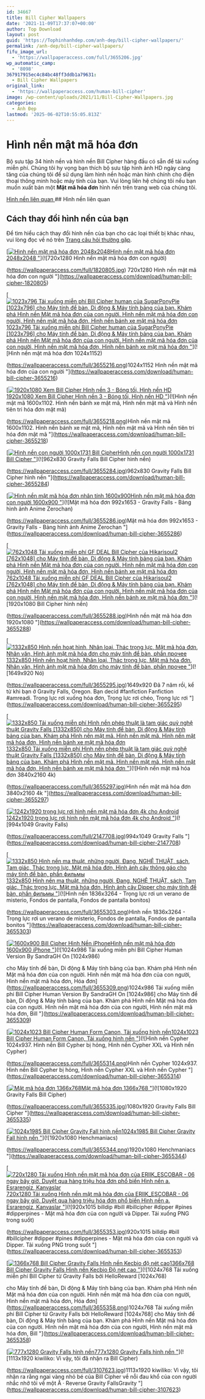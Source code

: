 ```yaml
---
id: 34667
title: Bill Cipher Wallpapers
date: '2021-11-09T17:37:07+00:00'
author: Top Download
layout: post
guid: 'https://Tophinhanhdep.com/anh-dep/bill-cipher-wallpapers/'
permalink: /anh-dep/bill-cipher-wallpapers/
fifu_image_url:
  - 'https://wallpaperaccess.com/full/3655206.jpg'
wp_automatic_camp:
  - '8098'
367917915ec4c84bc48ff3ddb1a79631:
  - Bill Cipher Wallpapers
original_link:
  - 'https://wallpaperaccess.com/human-bill-cipher'
image: /wp-content/uploads/2021/11/Bill-Cipher-Wallpapers.jpg
categories:
  - Ảnh Đẹp
lastmod: '2025-06-02T10:55:05.813Z'
---
```

# Hình nền mật mã hóa đơn

Bộ sưu tập 34 hình nền và hình nền Bill Cipher hàng đầu có sẵn để tải xuống miễn phí. Chúng tôi hy vọng bạn thích bộ sưu tập hình ảnh HD ngày càng tăng của chúng tôi để sử dụng làm hình nền hoặc màn hình chính cho điện thoại thông minh hoặc máy tính của bạn. Vui lòng liên hệ chúng tôi nếu bạn muốn xuất bản một **Mật mã hóa đơn** hình nền trên trang web của chúng tôi.

[Hình nền liên quan ](#related) ## Hình nền liên quan

## Cách thay đổi hình nền của bạn

Để tìm hiểu cách thay đổi hình nền của bạn cho các loại thiết bị khác nhau, vui lòng đọc về nó trên [Trang câu hỏi thường gặp](https://tophinhanhdep.com/faq/).

  
[[![Hình nền mật mã hóa đơn 2048x2048](https://wallpaperaccess.com/full/3655206.jpg)Hình nền mật mã hóa đơn 2048x2048 "](https://wallpaperaccess.com/download/human-bill-cipher-3655206)](![720x1280 Hình nền mật mã hóa đơn con người)

(https://wallpaperaccess.com/full/1820805.jpg) 720x1280 Hình nền mật mã hóa đơn con người "](https://wallpaperaccess.com/download/human-bill-cipher-1820805)

[[![1023x796 Tải xuống miễn phí Bill Cipher human của SugarPonyPie [1023x796] cho Máy tính để bàn, Di động & Máy tính bảng của bạn.  Khám phá Hình nền Mật mã hóa đơn của con người.  Hình nền mật mã hóa đơn con người, Hình nền mật mã hóa đơn, Hình nền bánh xe mật mã hóa đơn](https://wallpaperaccess.com/full/3655208.jpg)1023x796 Tải xuống miễn phí Bill Cipher human của SugarPonyPie \[1023x796\] cho Máy tính để bàn, Di động &amp; Máy tính bảng của bạn. Khám phá Hình nền Mật mã hóa đơn của con người. Hình nền mật mã hóa đơn của con người, Hình nền mật mã hóa đơn, Hình nền bánh xe mật mã hóa đơn "](https://wallpaperaccess.com/download/human-bill-cipher-3655208)](![Hình nền mật mã hóa đơn 1024x1152)

(https://wallpaperaccess.com/full/3655216.png)1024x1152 Hình nền mật mã hóa đơn của con người "](https://wallpaperaccess.com/download/human-bill-cipher-3655216)

[[![1920x1080 Xem Bill Cipher Hình nền 3 - Bóng tối, Hình nền HD](https://wallpaperaccess.com/full/1820639.jpg)1920x1080 Xem Bill Cipher Hình nền 3 - Bóng tối, Hình nền HD "](https://wallpaperaccess.com/download/human-bill-cipher-1820639)](![Hình nền mật mã 1600x1102.  Hình nền bánh xe mật mã, Hình nền mật mã và Hình nền tiên tri hóa đơn mật mã)

(https://wallpaperaccess.com/full/3655218.png)Hình nền mật mã 1600x1102. Hình nền bánh xe mật mã, Hình nền mật mã và Hình nền tiên tri hóa đơn mật mã "](https://wallpaperaccess.com/download/human-bill-cipher-3655218)

[[![Hình nền con người 1000x1731 Bill Cipher](https://wallpaperaccess.com/full/3655280.png)Hình nền con người 1000x1731 Bill Cipher "](https://wallpaperaccess.com/download/human-bill-cipher-3655280)](![962x830 Gravity Falls Bill Cipher hình nền)

(https://wallpaperaccess.com/full/3655284.jpg)962x830 Gravity Falls Bill Cipher hình nền "](https://wallpaperaccess.com/download/human-bill-cipher-3655284)

[[![Hình nền mật mã hóa đơn nhân tính 1600x900](https://wallpaperaccess.com/full/1820702.jpg)Hình nền mật mã hóa đơn con người 1600x900 "](https://wallpaperaccess.com/download/human-bill-cipher-1820702)](![Mật mã hóa đơn 992x1653 - Gravity Falls - Bảng hình ảnh Anime Zerochan)

(https://wallpaperaccess.com/full/3655286.jpg)Mật mã hóa đơn 992x1653 - Gravity Falls - Bảng hình ảnh Anime Zerochan "](https://wallpaperaccess.com/download/human-bill-cipher-3655286)

[[![762x1048 Tải xuống miễn phí GF DEAL Bill Cipher của Hikarisoul2 [762x1048] cho Máy tính để bàn, Di động & Máy tính bảng của bạn.  Khám phá Hình nền Mật mã hóa đơn của con người.  Hình nền mật mã hóa đơn con người, Hình nền mật mã hóa đơn, Hình nền bánh xe mật mã hóa đơn](https://wallpaperaccess.com/full/3004085.jpg)762x1048 Tải xuống miễn phí GF DEAL Bill Cipher của Hikarisoul2 \[762x1048\] cho Máy tính để bàn, Di động &amp; Máy tính bảng của bạn. Khám phá Hình nền Mật mã hóa đơn của con người. Hình nền mật mã hóa đơn của con người, Hình nền mật mã hóa đơn, Hình nền bánh xe mật mã hóa đơn "](https://wallpaperaccess.com/download/human-bill-cipher-3004085)](![1920x1080 Bill Cipher hình nền)

(https://wallpaperaccess.com/full/3655288.jpg)Hình nền mật mã hóa đơn 1920x1080 "](https://wallpaperaccess.com/download/human-bill-cipher-3655288)

[[![1332x850 Hình nền hoạt hình, Nhân loại, Thác trọng lực, Mật mã hóa đơn, Nhân văn, Hình ảnh mật mã hóa đơn cho máy tính để bàn, phần прочее](https://wallpaperaccess.com/full/3655290.jpg)1332x850 Hình nền hoạt hình, Nhân loại, Thác trọng lực, Mật mã hóa đơn, Nhân văn, Hình ảnh mật mã hóa đơn cho máy tính để bàn, phần прочее "](https://wallpaperaccess.com/download/human-bill-cipher-3655290)](![1649x920 Nó)

(https://wallpaperaccess.com/full/3655295.jpg)1649x920 Đã 7 năm rồi, kể từ khi bạn ở Gravity Falls, Oregon. Bạn decid #fanfiction Fanfiction #amreadi. Trọng lực rơi xuống hóa đơn, Trọng lực rơi chéo, Trọng lực rơi "](https://wallpaperaccess.com/download/human-bill-cipher-3655295)

[[![1332x850 Tải xuống miễn phí Hình nền phép thuật là tam giác quỷ nghệ thuật Gravity Falls [1332x850] cho Máy tính để bàn, Di động & Máy tính bảng của bạn.  Khám phá Hình nền mật mã.  Hình nền mật mã, Hình nền mật mã hóa đơn, Hình nền bánh xe mật mã hóa đơn](https://wallpaperaccess.com/full/3655296.jpg)1332x850 Tải xuống miễn phí Hình nền phép thuật là tam giác quỷ nghệ thuật Gravity Falls \[1332x850\] cho Máy tính để bàn, Di động &amp; Máy tính bảng của bạn. Khám phá Hình nền mật mã. Hình nền mật mã, Hình nền mật mã hóa đơn, Hình nền bánh xe mật mã hóa đơn "](https://wallpaperaccess.com/download/human-bill-cipher-3655296)](![Hình nền mật mã hóa đơn 3840x2160 4k)

(https://wallpaperaccess.com/full/3655297.jpg)Hình nền mật mã hóa đơn 3840x2160 4k "](https://wallpaperaccess.com/download/human-bill-cipher-3655297)

[[![1242x1920 trọng lực rơi hình nền mật mã hóa đơn 4k cho Android](https://wallpaperaccess.com/full/1377041.jpg)1242x1920 trọng lực rơi hình nền mật mã hóa đơn 4k cho Android "](https://wallpaperaccess.com/download/human-bill-cipher-1377041)](![994x1049 Gravity Falls)

(https://wallpaperaccess.com/full/2147708.jpg)994x1049 Gravity Falls "](https://wallpaperaccess.com/download/human-bill-cipher-2147708)

[[![1332x850 Hình nền ma thuật, những người, Đang, NGHỆ THUẬT, sách, Tam giác, Thác trọng lực, Mật mã hóa đơn, Hình ảnh cây thông gáo cho máy tính để bàn, phần фильмы](https://wallpaperaccess.com/full/3151551.jpg)1332x850 Hình nền ma thuật, những người, Đang, NGHỆ THUẬT, sách, Tam giác, Thác trọng lực, Mật mã hóa đơn, Hình ảnh cây Dipper cho máy tính để bàn, phần фильмы "](https://wallpaperaccess.com/download/human-bill-cipher-3151551)](![Hình nền 1836x3264 - Trọng lực rơi un verano de misterio, Fondos de pantalla, Fondos de pantalla bonitos)

(https://wallpaperaccess.com/full/3655303.png)Hình nền 1836x3264 - Trọng lực rơi un verano de misterio, Fondos de pantalla, Fondos de pantalla bonitos "](https://wallpaperaccess.com/download/human-bill-cipher-3655303)

[[![1600x900 Bill Cipher Hình Nền iPhone](https://wallpaperaccess.com/full/3655307.jpg)Hình nền mật mã hóa đơn 1600x900 iPhone "](https://wallpaperaccess.com/download/human-bill-cipher-3655307)](![1024x986 Tải xuống miễn phí Bill Cipher Human Version By SandraGH On [1024x986)

 cho Máy tính để bàn, Di động & Máy tính bảng của bạn.  Khám phá Hình nền Mật mã hóa đơn của con người.  Hình nền mật mã hóa đơn của con người, Hình nền mật mã hóa đơn, Hóa đơn](https://wallpaperaccess.com/full/3655309.png)1024x986 Tải xuống miễn phí Bill Cipher Human Version By SandraGH On \[1024x986\] cho Máy tính để bàn, Di động &amp; Máy tính bảng của bạn. Khám phá Hình nền Mật mã hóa đơn của con người. Hình nền mật mã hóa đơn của con người, Hình nền mật mã hóa đơn, Bill "](https://wallpaperaccess.com/download/human-bill-cipher-3655309)

[[![1024x1023 Bill Cipher Human Form Canon, Tải xuống hình nền](https://wallpaperaccess.com/full/3655311.png)1024x1023 Bill Cipher Human Form Canon, Tải xuống hình nền "](https://wallpaperaccess.com/download/human-bill-cipher-3655311)](![Hình nền Cypher 1024x937.  Hình nền Bill Cypher bị hỏng, Hình nền Cypher XXL và Hình nền Cypher)

(https://wallpaperaccess.com/full/3655314.png)Hình nền Cypher 1024x937. Hình nền Bill Cypher bị hỏng, Hình nền Cypher XXL và Hình nền Cypher "](https://wallpaperaccess.com/download/human-bill-cipher-3655314)

[[![Mật mã hóa đơn 1366x768](https://wallpaperaccess.com/full/3655329.png)Mật mã hóa đơn 1366x768 "](https://wallpaperaccess.com/download/human-bill-cipher-3655329)](![1080x1920 Gravity Falls Bill Cipher)

(https://wallpaperaccess.com/full/3655335.jpg)1080x1920 Gravity Falls Bill Cipher "](https://wallpaperaccess.com/download/human-bill-cipher-3655335)

[[![1024x1985 Bill Cipher Gravity Fall hình nền](https://wallpaperaccess.com/full/3655336.png)1024x1985 Bill Cipher Gravity Fall hình nền "](https://wallpaperaccess.com/download/human-bill-cipher-3655336)](![1920x1080 Henchmaniacs)

(https://wallpaperaccess.com/full/3655344.png)1920x1080 Henchmaniacs "](https://wallpaperaccess.com/download/human-bill-cipher-3655344)

[[![720x1280 Tải xuống Hình nền mật mã hóa đơn của ERIIK_ESCOBAR - 06 ngay bây giờ.  Duyệt qua hàng triệu hóa đơn phổ biến Hình nền a.  Esrarengiz, Kanvaslar](https://wallpaperaccess.com/full/3655349.jpg)720x1280 Tải xuống Hình nền mật mã hóa đơn của ERIIK\_ESCOBAR - 06 ngay bây giờ. Duyệt qua hàng triệu hóa đơn phổ biến Hình nền a. Esrarengiz, Kanvaslar "](https://wallpaperaccess.com/download/human-bill-cipher-3655349)](![920x1015 billdip #bill #billcipher #dipper #pines #dipperpines - Mật mã hóa đơn của con người và Dipper.  Tải xuống PNG trong suốt)

(https://wallpaperaccess.com/full/3655353.jpg)920x1015 billdip #bill #billcipher #dipper #pines #dipperpines - Mật mã hóa đơn của con người và Dipper. Tải xuống PNG trong suốt "](https://wallpaperaccess.com/download/human-bill-cipher-3655353)

[[![1366x768 Bill Cipher Gravity Falls Hình nền Kecbio độ nét cao](https://wallpaperaccess.com/full/3655356.png)1366x768 Bill Cipher Gravity Falls Hình nền Kecbio Độ nét cao "](https://wallpaperaccess.com/download/human-bill-cipher-3655356)](![1024x768 Tải xuống miễn phí Bill Cipher từ Gravity Falls bởi HelloReward [1024x768)

 cho Máy tính để bàn, Di động & Máy tính bảng của bạn.  Khám phá Hình nền Mật mã hóa đơn của con người.  Hình nền mật mã hóa đơn của con người, Hình nền mật mã hóa đơn, Hóa đơn](https://wallpaperaccess.com/full/3655358.png)1024x768 Tải xuống miễn phí Bill Cipher từ Gravity Falls bởi HelloReward \[1024x768\] cho Máy tính để bàn, Di động &amp; Máy tính bảng của bạn. Khám phá Hình nền Mật mã hóa đơn của con người. Hình nền mật mã hóa đơn của con người, Hình nền mật mã hóa đơn, Bill "](https://wallpaperaccess.com/download/human-bill-cipher-3655358)

[[![777x1280 Gravity Falls hình nền](https://wallpaperaccess.com/full/3655372.jpg)777x1280 Gravity Falls hình nền "](https://wallpaperaccess.com/download/human-bill-cipher-3655372)](![1113x1920 kiwiliko: Vì vậy, tôi đã nhận ra Bill Cipher)

(https://wallpaperaccess.com/full/3107623.jpg)1113x1920 kiwiliko: Vì vậy, tôi nhận ra rằng ngai vàng nhỏ bé của Bill Cipher về nỗi đau khổ của con người nhắc nhở tôi về một Â · Reverse Gravity FallsGravity "](https://wallpaperaccess.com/download/human-bill-cipher-3107623)
